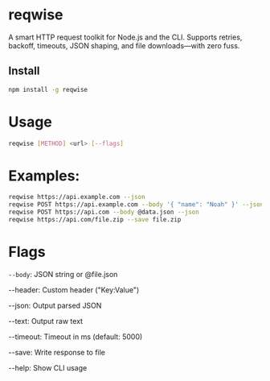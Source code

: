 # reqwise

A smart HTTP request toolkit for Node.js and the CLI. Supports retries, backoff, timeouts, JSON shaping, and file downloads—with zero fuss.

## Install

```bash
npm install -g reqwise
```

# Usage

```bash
reqwise [METHOD] <url> [--flags]
```

# Examples:

```bash
reqwise https://api.example.com --json
reqwise POST https://api.example.com --body '{ "name": "Noah" }' --json
reqwise POST https://api.com --body @data.json --json
reqwise https://api.com/file.zip --save file.zip
```

#  Flags
```--body```: JSON string or @file.json

--header: Custom header ("Key:Value")

--json: Output parsed JSON

--text: Output raw text

--timeout: Timeout in ms (default: 5000)

--save: Write response to file

--help: Show CLI usage
